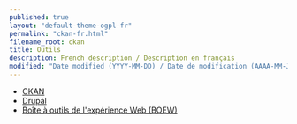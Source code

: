```yaml
---
published: true
layout: "default-theme-ogpl-fr"
permalink: "ckan-fr.html"
filename_root: ckan
title: Outils
description: French description / Description en français
modified: "Date modified (YYYY-MM-DD) / Date de modification (AAAA-MM-JJ)"
---
```


* [CKAN](ckan-fr.html)
* [Drupal](drupal-fr.html)
* [Boîte à outils de l'expérience Web (BOEW)](/tools/wet-boew-fr.html)
